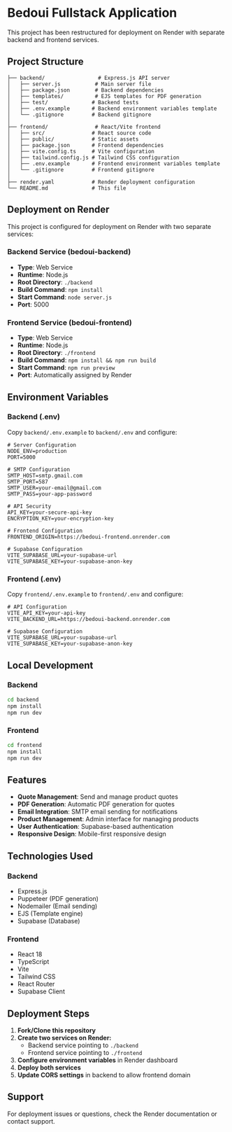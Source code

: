 # Bedoui Fullstack Application

This project has been restructured for deployment on Render with separate backend and frontend services.

## Project Structure

```
├── backend/                 # Express.js API server
│   ├── server.js           # Main server file
│   ├── package.json        # Backend dependencies
│   ├── templates/          # EJS templates for PDF generation
│   ├── test/              # Backend tests
│   ├── .env.example       # Backend environment variables template
│   └── .gitignore         # Backend gitignore
│
├── frontend/               # React/Vite frontend
│   ├── src/               # React source code
│   ├── public/            # Static assets
│   ├── package.json       # Frontend dependencies
│   ├── vite.config.ts     # Vite configuration
│   ├── tailwind.config.js # Tailwind CSS configuration
│   ├── .env.example       # Frontend environment variables template
│   └── .gitignore         # Frontend gitignore
│
├── render.yaml            # Render deployment configuration
└── README.md              # This file
```

## Deployment on Render

This project is configured for deployment on Render with two separate services:

### Backend Service (bedoui-backend)
- **Type**: Web Service
- **Runtime**: Node.js
- **Root Directory**: `./backend`
- **Build Command**: `npm install`
- **Start Command**: `node server.js`
- **Port**: 5000

### Frontend Service (bedoui-frontend)
- **Type**: Web Service
- **Runtime**: Node.js
- **Root Directory**: `./frontend`
- **Build Command**: `npm install && npm run build`
- **Start Command**: `npm run preview`
- **Port**: Automatically assigned by Render

## Environment Variables

### Backend (.env)
Copy `backend/.env.example` to `backend/.env` and configure:

```env
# Server Configuration
NODE_ENV=production
PORT=5000

# SMTP Configuration
SMTP_HOST=smtp.gmail.com
SMTP_PORT=587
SMTP_USER=your-email@gmail.com
SMTP_PASS=your-app-password

# API Security
API_KEY=your-secure-api-key
ENCRYPTION_KEY=your-encryption-key

# Frontend Configuration
FRONTEND_ORIGIN=https://bedoui-frontend.onrender.com

# Supabase Configuration
VITE_SUPABASE_URL=your-supabase-url
VITE_SUPABASE_KEY=your-supabase-anon-key
```

### Frontend (.env)
Copy `frontend/.env.example` to `frontend/.env` and configure:

```env
# API Configuration
VITE_API_KEY=your-api-key
VITE_BACKEND_URL=https://bedoui-backend.onrender.com

# Supabase Configuration
VITE_SUPABASE_URL=your-supabase-url
VITE_SUPABASE_KEY=your-supabase-anon-key
```

## Local Development

### Backend
```bash
cd backend
npm install
npm run dev
```

### Frontend
```bash
cd frontend
npm install
npm run dev
```

## Features

- **Quote Management**: Send and manage product quotes
- **PDF Generation**: Automatic PDF generation for quotes
- **Email Integration**: SMTP email sending for notifications
- **Product Management**: Admin interface for managing products
- **User Authentication**: Supabase-based authentication
- **Responsive Design**: Mobile-first responsive design

## Technologies Used

### Backend
- Express.js
- Puppeteer (PDF generation)
- Nodemailer (Email sending)
- EJS (Template engine)
- Supabase (Database)

### Frontend
- React 18
- TypeScript
- Vite
- Tailwind CSS
- React Router
- Supabase Client

## Deployment Steps

1. **Fork/Clone this repository**
2. **Create two services on Render:**
   - Backend service pointing to `./backend`
   - Frontend service pointing to `./frontend`
3. **Configure environment variables** in Render dashboard
4. **Deploy both services**
5. **Update CORS settings** in backend to allow frontend domain

## Support

For deployment issues or questions, check the Render documentation or contact support.

